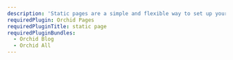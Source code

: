 ```yaml
---
description: 'Static pages are a simple and flexible way to set up your content.'
requiredPlugin: Orchid Pages
requiredPluginTitle: static page
requiredPluginBundles:
  - Orchid Blog
  - Orchid All
---
```

